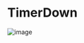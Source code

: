 # TimerDown

![image](https://github.com/HPDOG/TimerDown/assets/58502164/fb52482f-de5a-4979-8901-5bd9f79f7b36)
